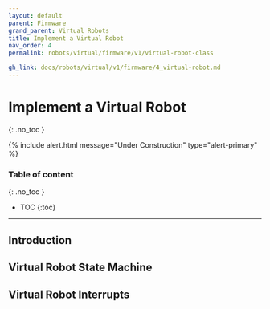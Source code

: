 ```yaml
---
layout: default
parent: Firmware
grand_parent: Virtual Robots
title: Implement a Virtual Robot
nav_order: 4
permalink: robots/virtual/firmware/v1/virtual-robot-class

gh_link: docs/robots/virtual/v1/firmware/4_virtual-robot.md
---
```


# Implement a Virtual Robot
{: .no_toc }

{% include alert.html message="Under Construction" type="alert-primary" %}

### Table of content
{: .no_toc }
- TOC
{:toc}

---

## Introduction

<!-- TODO: Basic introduction on what is a Virtual Robot Class and how a virtual robot can be implemented using this -->

## Virtual Robot State Machine

<!-- TODO: Explain about start, loop, stop, reset methods -->

## Virtual Robot Interrupts  

<!-- TODO: Explain about communicationInterrupt -->
